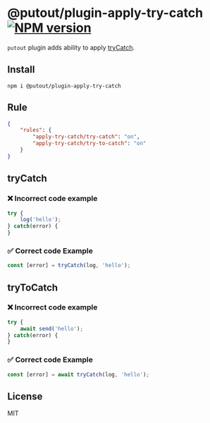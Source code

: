 # @putout/plugin-apply-try-catch [![NPM version][NPMIMGURL]][NPMURL]

[NPMIMGURL]: https://img.shields.io/npm/v/@putout/plugin-apply-try-catch.svg?style=flat&longCache=true
[NPMURL]: https://npmjs.org/package/@putout/plugin-apply-try-catch"npm"

`putout` plugin adds ability to apply [tryCatch](https://github.com/coderaiser/try-catch).

## Install

```
npm i @putout/plugin-apply-try-catch
```

## Rule

```json
{
    "rules": {
        "apply-try-catch/try-catch": "on",
        "apply-try-catch/try-to-catch": "on"
    }
}
```

## tryCatch

### ❌ Incorrect code example

```js
try {
    log('hello');
} catch(error) {
}
```

### ✅ Correct code Example

```js
const [error] = tryCatch(log, 'hello');
```

## tryToCatch

### ❌ Incorrect code example

```js
try {
    await send('hello');
} catch(error) {
}
```

### ✅ Correct code Example

```js
const [error] = await tryCatch(log, 'hello');
```

## License

MIT
